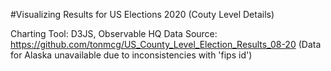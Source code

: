 #Visualizing Results for US Elections 2020 (Couty Level Details)

Charting Tool: D3JS, Observable HQ
Data Source: https://github.com/tonmcg/US_County_Level_Election_Results_08-20 
(Data for Alaska unavailable due to inconsistencies with 'fips id')

